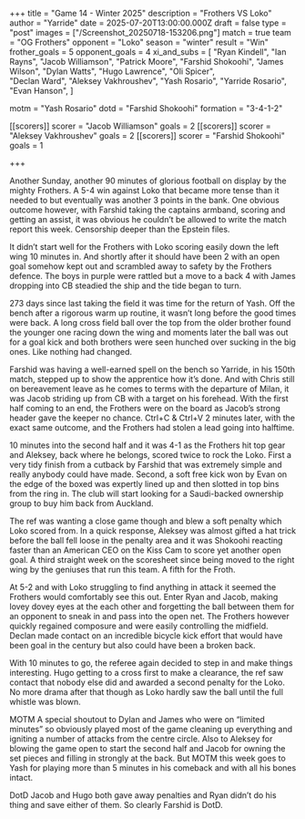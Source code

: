 +++ 
title = "Game 14 - Winter 2025"
description = "Frothers VS Loko"
author = "Yarride"
date = 2025-07-20T13:00:00.000Z
draft = false
type = "post"
images = ["/Screenshot_20250718-153206.png"]
match = true
team = "OG Frothers"
opponent = "Loko"
season = "winter"
result = "Win"
frother_goals = 5
opponent_goals = 4
xi_and_subs = [
 "Ryan Kindell",
 "Ian Rayns",
 "Jacob Williamson",
 "Patrick Moore",
"Farshid Shokoohi", 
 "James Wilson",
 "Dylan Watts", 
 "Hugo Lawrence", 
 "Oli Spicer",  
 "Declan Ward",
 "Aleksey Vakhroushev",
"Yash Rosario",
"Yarride Rosario",
"Evan Hanson",
]

motm = "Yash Rosario"
dotd = "Farshid Shokoohi"
formation = "3-4-1-2"

[[scorers]]
 scorer = "Jacob Williamson"
 goals = 2
[[scorers]] 
scorer = "Aleksey Vakhroushev" 
goals = 2
[[scorers]] 
scorer = "Farshid Shokoohi"
goals = 1


+++

Another Sunday, another 90 minutes of glorious football on display by the mighty Frothers. A 5-4 win against Loko that became more tense than it needed to but eventually was another 3 points in the bank. One obvious outcome however, with Farshid taking the captains armband, scoring and getting an assist, it was obvious he couldn’t be allowed to write the match report this week. Censorship deeper than the Epstein files. 

It didn’t start well for the Frothers with Loko scoring easily down the left wing 10 minutes in. And shortly after it should have been 2 with an open goal somehow kept out and scrambled away to safety by the Frothers defence. The boys in purple were rattled but a move to a back 4 with James dropping into CB steadied the ship and the tide began to turn. 

273 days since last taking the field it was time for the return of Yash. Off the bench after a rigorous warm up routine, it wasn’t long before the good times were back. A long cross field ball over the top from the older brother found the younger one racing down the wing and moments later the ball was out for a goal kick and both brothers were seen hunched over sucking in the big ones. Like nothing had changed. 

Farshid was having a well-earned spell on the bench so Yarride, in his 150th match, stepped up to show the apprentice how it’s done. And with Chris still on bereavement leave as he comes to terms with the departure of Milan, it was Jacob striding up from CB with a target on his forehead. With the first half coming to an end, the Frothers were on the board as Jacob’s strong header gave the keeper no chance. Ctrl+C & Ctrl+V 2 minutes later, with the exact same outcome, and the Frothers had stolen a lead going into halftime. 

10 minutes into the second half and it was 4-1 as the Frothers hit top gear and Aleksey, back where he belongs, scored twice to rock the Loko. First a very tidy finish from a cutback by Farshid that was extremely simple and really anybody could have made. Second, a soft free kick won by Evan on the edge of the boxed was expertly lined up and then slotted in top bins from the ring in. The club will start looking for a Saudi-backed ownership group to buy him back from Auckland.

The ref was wanting a close game though and blew a soft penalty which Loko scored from. In a quick response, Aleksey was almost gifted a hat trick before the ball fell loose in the penalty area and it was Shokoohi reacting faster than an American CEO on the Kiss Cam to score yet another open goal. A third straight week on the scoresheet since being moved to the right wing by the geniuses that run this team. A fifth for the Froth. 

At 5-2 and with Loko struggling to find anything in attack it seemed the Frothers would comfortably see this out. Enter Ryan and Jacob, making lovey dovey eyes at the each other and forgetting the ball between them for an opponent to sneak in and pass into the open net. The Frothers however quickly regained composure and were easily controlling the midfield. Declan made contact on an incredible bicycle kick effort that would have been goal in the century but also could have been a broken back.

With 10 minutes to go, the referee again decided to step in and make things interesting. Hugo getting to a cross first to make a clearance, the ref saw contact that nobody else did and awarded a second penalty for the Loko. No more drama after that though as Loko hardly saw the ball until the full whistle was blown. 

MOTM
A special shoutout to Dylan and James who were on “limited minutes” so obviously played most of the game cleaning up everything and igniting a number of attacks from the centre circle. Also to Aleksey for blowing the game open to start the second half and Jacob for owning the set pieces and filling in strongly at the back. But MOTM this week goes to Yash for playing more than 5 minutes in his comeback and with all his bones intact. 

DotD
Jacob and Hugo both gave away penalties and Ryan didn’t do his thing and save either of them. So clearly Farshid is DotD.